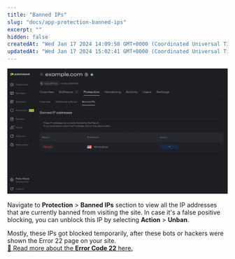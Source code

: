 ```yaml
---
title: "Banned IPs"
slug: "docs/app-protection-banned-ips"
excerpt: ""
hidden: false
createdAt: "Wed Jan 17 2024 14:09:50 GMT+0000 (Coordinated Universal Time)"
updatedAt: "Wed Jan 17 2024 15:02:41 GMT+0000 (Coordinated Universal Time)"
---
```


![](/src/assets/images/19091e0-patchstack-banned-ips.png)

Navigate to **Protection** > **Banned IPs** section to view all the IP addresses that are currently banned from visiting the site. In case it's a false positive blocking, you can unblock this IP by selecting **Action** > **Unban**. 

Mostly, these IPs got blocked temporarily, after these bots or hackers were shown the Error 22 page on your site.  
<a href="https://docs.patchstack.com/docs/error-code-22" target="_blank">📖 Read more about the **Error Code 22** here.</a>
